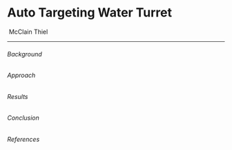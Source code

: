 # Auto Targeting Water Turret

​																				  McClain Thiel

------

###### Background





###### Approach



###### Results



###### Conclusion 

###### References 







